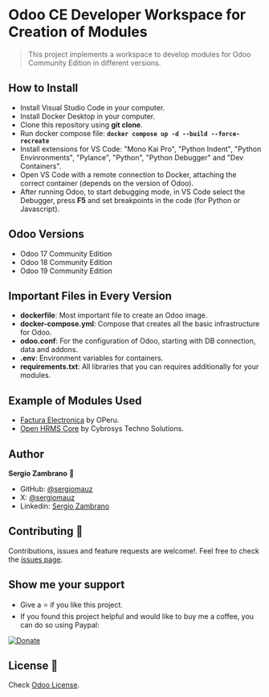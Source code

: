 # Odoo CE Developer Workspace for Creation of Modules

>This project implements a workspace to develop modules for Odoo Community Edition in different versions.

## How to Install

- Install Visual Studio Code in your computer.
- Install Docker Desktop in your computer.
- Clone this repository using **git clone**.
- Run docker compose file: **``docker compose up -d --build --force-recreate``**
- Install extensions for VS Code: "Mono Kai Pro", "Python Indent", "Python Envinronments", "Pylance", "Python", "Python Debugger" and "Dev Containers".
- Open VS Code with a remote connection to Docker, attaching the correct container (depends on the version of Odoo).
- After running Odoo, to start debugging mode, in VS Code select the Debugger, press **F5** and set breakpoints in the code (for Python or Javascript).

## Odoo Versions

- Odoo 17 Community Edition
- Odoo 18 Community Edition
- Odoo 19 Community Edition

## Important Files in Every Version

- **dockerfile**: Most important file to create an Odoo image.
- **docker-compose.yml**: Compose that creates all the basic infrastructure for Odoo.
- **odoo.conf**: For the configuration of Odoo, starting with DB connection, data and addons.
- **.env**: Environment variables for containers.
- **requirements.txt**: All libraries that you can requires additionally for your modules.

## Example of Modules Used

- [Factura Electronica](https://apps.odoo.com/apps/modules/18.0/l10n_pe_edi_odoofact) by OPeru.
- [Open HRMS Core](https://apps.odoo.com/apps/modules/19.0/ohrms_core) by Cybrosys Techno Solutions.

## Author

**Sergio Zambrano** 👤

- GitHub: [@sergiomauz](https://github.com/sergiomauz)
- X: [@sergiomauz](https://x.com/sergiomauz)
- Linkedin: [Sergio Zambrano](https://www.linkedin.com/in/sergiomauz/)

## Contributing 🤝

Contributions, issues and feature requests are welcome!. Feel free to check the [issues page](../../issues/).

## Show me your support

- Give a ⭐️ if you like this project.
- If you found this project helpful and would like to buy me a coffee, you can do so using Paypal:

[![Donate](https://www.paypalobjects.com/en_US/i/btn/btn_donateCC_LG.gif)](https://www.paypal.com/donate?business=sergio.mauz88@gmail.com&currency_code=USD)

## License 📝

Check [Odoo License](https://www.odoo.com/documentation/19.0/legal/licenses.html).
